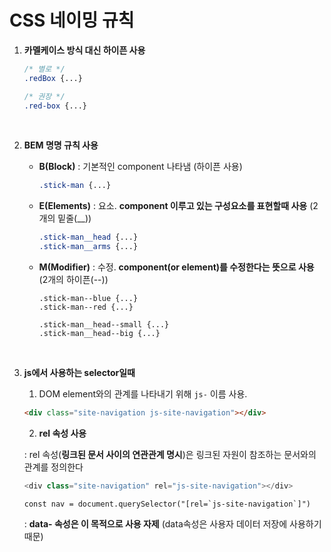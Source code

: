 # CSS 네이밍 규칙

1. **카멜케이스 방식 대신 하이픈 사용**

   ```css
   /* 별로 */
   .redBox {...}
   
   /* 권장 */
   .red-box {...}
   ```

   <br>

2. **BEM 명명 규칙 사용**

   - **B(Block)** : 기본적인 component 나타냄 (하이픈 사용)

     ```css
     .stick-man {...}
     ```

   - **E(Elements)** : 요소. **component 이루고 있는 구성요소를 표현할때 사용** (2개의 밑줄(__))

     ```css
     .stick-man__head {...}
     .stick-man__arms {...}
     ```

   - **M(Modifier)** : 수정. **component(or element)를 수정한다는 뜻으로 사용** (2개의 하이픈(--))

     ```
     .stick-man--blue {...}
     .stick-man--red {...}
     ```

     ```
     .stick-man__head--small {...}
     .stick-man__head--big {...}
     ```

   <br>

3. **js에서 사용하는 selector일때**

   1) DOM element와의 관계를 나타내기 위해 `js-` 이름 사용.

   ```html
   <div class="site-navigation js-site-navigation"></div>
   ```

   2) **rel 속성 사용**

   : rel 속성(**링크된 문서 사이의 연관관계 명시**)은 링크된 자원이 참조하는 문서와의 관계를 정의한다

   ```js
   <div class="site-navigation" rel="js-site-navigation"></div>
   ```

   ```
   const nav = document.querySelector("[rel=`js-site-navigation`]")
   ```

   : **data- 속성은 이 목적으로 사용 자제** (data속성은 사용자 데이터 저장에 사용하기 때문)

   

   

